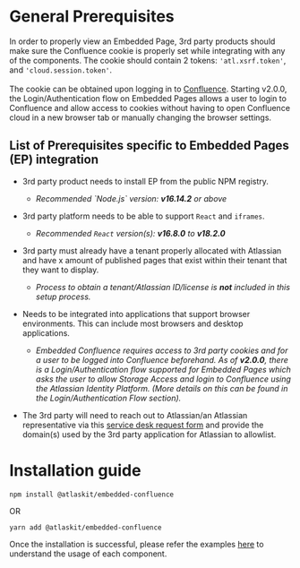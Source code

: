 # General Prerequisites

In order to properly view an Embedded Page, 3rd party products should make sure the Confluence
cookie is properly set while integrating with any of the components. The cookie should contain 2
tokens: `'atl.xsrf.token'`, and `'cloud.session.token'`.\
\
The cookie can be obtained upon logging in to
[Confluence](https://www.atlassian.com/software/confluence). Starting v2.0.0, the
Login/Authentication flow on Embedded Pages allows a user to login to Confluence and allow access to
cookies without having to open Confluence cloud in a new browser tab or manually changing the
browser settings.

## List of Prerequisites specific to Embedded Pages (EP) integration

- 3rd party product needs to install EP from the public NPM registry.
  - _Recommended \`Node.js\` version: **v16.14.2** or above_

- 3rd party platform needs to be able to support `React` and `iframes`.
  - _Recommended `React` version(s): **v16.8.0** to **v18.2.0**_

- 3rd party must already have a tenant properly allocated with Atlassian and have x amount of
  published pages that exist within their tenant that they want to display.
  - _Process to obtain a tenant/Atlassian ID/license is **not** included in this setup process._

- Needs to be integrated into applications that support browser environments. This can include most
  browsers and desktop applications.
  - _Embedded Confluence requires access to 3rd party cookies and for a user to be logged into
    Confluence beforehand. As of **v2.0.0**, there is a Login/Authentication flow supported for
    Embedded Pages which asks the user to allow Storage Access and login to Confluence using the
    Atlassian Identity Platform. (More details on this can be found in the Login/Authentication Flow
    section)._

- The 3rd party will need to reach out to Atlassian/an Atlassian representative via this
  [service desk request form](https://ecosystem.atlassian.net/servicedesk/customer/portal/34/group/106/create/567)
  and provide the domain(s) used by the 3rd party application for Atlassian to allowlist.

# Installation guide

`npm install @atlaskit/embedded-confluence`

OR

`yarn add @atlaskit/embedded-confluence`

Once the installation is successful, please refer the examples
[here](/packages/confluence/embedded-confluence-public/docs/components-of-Embedded-Pages) to
understand the usage of each component.
